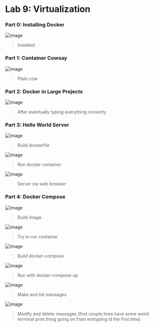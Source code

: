 # Lab 9: Virtualization

### Part 0: Installing Docker
![image](https://user-images.githubusercontent.com/10250444/180333792-2a45e065-1ba7-40ed-9a06-476f7f0b1880.png)
> Installed

### Part 1: Container Cowsay
![image](https://user-images.githubusercontent.com/10250444/180334789-5e57577c-84d2-4375-a18e-6ac514a9c666.png)
> Plato cow

### Part 2: Docker in Large Projects
![image](https://user-images.githubusercontent.com/10250444/180335541-d668f827-3759-497e-ace8-b550d25dfebb.png)
> After eventually typing everything correctly

### Part 3: Hello World Server
![image](https://user-images.githubusercontent.com/10250444/180465438-d1a0ee71-7c6a-4669-89ba-68b4b7cb52fc.png)
> Build dockerfile

![image](https://user-images.githubusercontent.com/10250444/180465567-ff97e064-2b2d-42b4-bc2b-38ba91901717.png)
> Run docker container

![image](https://user-images.githubusercontent.com/10250444/180465680-e2f44e98-34c5-4fec-adde-941307e4bab8.png)
> Server via web browser

### Part 4: Docker Compose
![image](https://user-images.githubusercontent.com/10250444/180468079-fe65afff-c8a0-40d2-81e5-81c0127db9a7.png)
> Build image

![image](https://user-images.githubusercontent.com/10250444/180468186-d3acd06b-3526-4a56-8f16-66d197bafc14.png)
> Try to run container

![image](https://user-images.githubusercontent.com/10250444/180470197-cf8a1517-5494-4a07-bc2d-9cfa71fa1841.png)
> Build docker-compose

![image](https://user-images.githubusercontent.com/10250444/180470432-f2dfb362-427a-429d-a225-1814970d54c1.png)
> Run with docker-compose up

![image](https://user-images.githubusercontent.com/10250444/180471211-a66ccdd5-b3ba-45d4-ac49-e93f44818604.png)
> Make and list messages

![image](https://user-images.githubusercontent.com/10250444/180472017-c5de4e5e-7dbc-4ae8-8207-780af1ac57cc.png)
> Modify and delete messages (first couple lines have some weird terminal print thing going on from mistyping id the first time)
